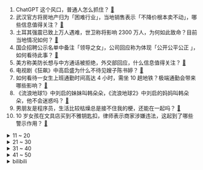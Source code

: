 1. ChatGPT 这个风口，普通人怎么抓住？ [:link:](https://www.zhihu.com/question/582326598)
2. 武汉官方将房地产归为「困难行业」，当地销售表示「不降价根本卖不动」，哪些信息值得关注？ [:link:](https://www.zhihu.com/question/582679090)
3. 土耳其强震已致上万人遇难，世卫称将影响 2300 万人，为何如此致命？目前当地情况如何？ [:link:](https://www.zhihu.com/question/582670864)
4. 国企招聘公示名单中备注「领导之女」，公司回应称为体现「公开公平公正 」，如何看待此事？ [:link:](https://www.zhihu.com/question/582796543)
5. 美方称美防长想与中方通话被拒绝，外交部回应，什么信息值得关注？ [:link:](https://www.zhihu.com/question/582794282)
6. 电视剧《狂飙》中高启盛为什么不待见嫂子陈书婷？ [:link:](https://www.zhihu.com/question/581253157)
7. 如何看待一女生上班通勤时间高达 4 小时，需坐 10 趟地铁？极端通勤会带来哪些影响？ [:link:](https://www.zhihu.com/question/582756841)
8. 《流浪地球1》中刘启的妹妹叫韩朵朵，《流浪地球2》中刘启的妈妈叫韩朵朵，他不会迷惑吗？ [:link:](https://www.zhihu.com/question/580342755)
9. 男朋友是程序员，生活比较枯燥总是接不住我的梗，还能在一起吗？ [:link:](https://www.zhihu.com/question/581989784)
10. 10 岁女孩在文具店买到不雅钥匙扣，律师表示商家涉嫌违法，这起到了哪些警示作用？ [:link:](https://www.zhihu.com/question/582007513)
<details>
<summary>11 ~ 20</summary>

11. 七千双休和八千单双休怎么选? [:link:](https://www.zhihu.com/question/582655744)
12. 汪淼为什么要给自己的 ID 起「海人」这个名字？ [:link:](https://www.zhihu.com/question/425078776)
13. 怎样才能生产保质期 1000 年的食物？ [:link:](https://www.zhihu.com/question/576592079)
14. 《塞尔达传说 王国之泪》定价 69.99 美元，是首个突 破 60 刀的任天堂游戏，你觉得合理吗？ [:link:](https://www.zhihu.com/question/582765293)
15. 金融学专业毕业后一般都从事什么工作？ [:link:](https://www.zhihu.com/question/307013935)
16. 四川资中 18 岁失联女生遗体在江中被发现，具体情况如何？哪些信息值得关注？ [:link:](https://www.zhihu.com/question/582750968)
17. sql 优化常用的方法有几种？ [:link:](https://www.zhihu.com/question/485701420)
18. 羽毛球拍绑线多少磅为好？为什么？ [:link:](https://www.zhihu.com/question/580237239)
19. 有哪些伴随你度过童年的动画片值得推荐？ [:link:](https://www.zhihu.com/question/579179493)
20. 罗翔老师为什么说学太深通不过法考？ [:link:](https://www.zhihu.com/question/453113816)
</details>
<details>
<summary>21 ~ 30</summary>

21. 哔哩哔哩「手游坟场」的称号是怎么来的？ [:link:](https://www.zhihu.com/question/461657405)
22. 狂飙中老默和过山峰谁的业务能力更强？ [:link:](https://www.zhihu.com/question/581901302)
23. 上官金虹明明有 100 种方式弄死李寻欢，为什么最终死于小李飞刀？ [:link:](https://www.zhihu.com/question/496253159)
24. 挂载 100 公斤高爆炸弹无人机在距莫斯科 150 公里处爆炸，美专家称是乌克兰侦察机，透露哪些信息？ [:link:](https://www.zhihu.com/question/582780960)
25. 警方回应 14 岁少女遭三男子强迫吸毒，称「还在调查中」，目前案件进展如何？ [:link:](https://www.zhihu.com/question/582788060)
26. 你第一次吃螺蛳粉的体验感如何？ [:link:](https://www.zhihu.com/question/582219336)
27. 金门发表「永久非军事区」宣言，国台办回应「金门乡亲的呼声，我们听到了」，如何解读？ [:link:](https://www.zhihu.com/question/582774090)
28. 低价「拼团」购车支付 10 万定金后，售车公司关店跑路，200 多人退款难，如何从法律角度分析？ [:link:](https://www.zhihu.com/question/582472254)
29. 岸本把鸣人的设定从普通人改成火影之子，算不算火影的重大败笔？ [:link:](https://www.zhihu.com/question/576774021)
30. 有没有什么好看的电视剧推荐呢? [:link:](https://www.zhihu.com/question/582626745)
</details>
<details>
<summary>31 ~ 40</summary>

31. 如何评价原神玩家与嘉然粉丝webashrat于2023年2月7日再次被禁言?这次是永封吗？ [:link:](https://www.zhihu.com/question/582765732)
32. 古筝行动时，《三体》ETO 为什么不加密硬盘？ [:link:](https://www.zhihu.com/question/582495230)
33. 长大以后你都明白了什么道理？ [:link:](https://www.zhihu.com/question/581994563)
34. 可以分享一部你心中top1的动漫吗？ [:link:](https://www.zhihu.com/question/582461088)
35. 剧版《三体》古筝行动的视觉效果怎么样？符合你的预期吗？ [:link:](https://www.zhihu.com/question/582596812)
36. 高三累还是大学累? [:link:](https://www.zhihu.com/question/582540278)
37. 电视剧《狂飙》中安欣看到孟钰的结局，他会后悔吗？ [:link:](https://www.zhihu.com/question/581711696)
38. 在明白什么道理后，你不再焦虑了？ [:link:](https://www.zhihu.com/question/511311505)
39. 英国多地护士与救护车工作人员将再度罢工，会带来哪些影响？此举能否有效解决英民众诉求？ [:link:](https://www.zhihu.com/question/582395425)
40. 和男朋友谈了三年多，现在双方父母见面有些不愉快，他父母对结婚事宜出尔反尔怎么办？ [:link:](https://www.zhihu.com/question/582472183)
</details>
<details>
<summary>41 ~ 50</summary>

41. OpenAI 的 ChatGPT 会怎样影响国内的 NLP 研究？ [:link:](https://www.zhihu.com/question/571460238)
42. 如何评价剧版《三体》第 25 集？ [:link:](https://www.zhihu.com/question/580080790)
43. chatGPT 会取代人的哪些工作？哪些人群的职业规划需要转变？ [:link:](https://www.zhihu.com/question/582809884)
44. 宇航员有没有可能从中国空间站直接到国际空间站？ [:link:](https://www.zhihu.com/question/569959850)
45. 神舟十五号航天员乘组将于近日择机执行第一次出舱活动，你有何期待？ [:link:](https://www.zhihu.com/question/582804279)
46. 让你真正不想上班的原因是什么？ [:link:](https://www.zhihu.com/question/485182680)
47. 地球是不是正在逐渐远离太阳？ [:link:](https://www.zhihu.com/question/582557157)
48. 有什么书可以让人放下手机？ [:link:](https://www.zhihu.com/question/581979171)
49. 除了鸡胸肉外，还有哪些适合减脂期吃的肉类？ [:link:](https://www.zhihu.com/question/581114641)
50. 电视剧《三体》大结局已经播完，该剧算得上是中国科幻电视剧的里程碑吗？ [:link:](https://www.zhihu.com/question/582347266)
</details><details>
<summary>bilibili</summary>

1. 鹅鸭傻 [:link:](//www.bilibili.com/video/BV1Q14y1F7B2)
2. 两分钟视频大哥两次落泪，相信大哥一定可以东山再起！ [:link:](//www.bilibili.com/video/BV1X84y157bq)
3. 21世纪如何复兴德意志第二帝国？【神奇组织04】 [:link:](//www.bilibili.com/video/BV12Y411q7S1)
4. 公开呼吁取关？！一条视频席卷全国，衣戈猜想走红真的是偶然吗？ [:link:](//www.bilibili.com/video/BV1WD4y1N7jJ)
5. “于西方拍卖会上流拍的东方戏曲人偶。”……我重回故里，而她们客死异乡。 [:link:](//www.bilibili.com/video/BV17A411679Z)
6. “读孙子兵法,品启强人生” [:link:](//www.bilibili.com/video/BV1MG4y1S7cm)
7. 耗时半个月，我给表妹做了一张触摸感应桌 [:link:](//www.bilibili.com/video/BV1S8411M7bW)
8. 此乃坤拳，乾坤镜方可修成，我以致乾坤镜九星巅峰，颤抖吧ikun们 [:link:](//www.bilibili.com/video/BV1Wx4y1j7tA)
9. 学姐让你晚上来，你就得来 [:link:](//www.bilibili.com/video/BV1NG4y1T7Mu)
10. BSS (SEVENTEEN) 'Fighting (Feat. Lee Young Ji)' Official MV [:link:](//www.bilibili.com/video/BV1yx4y157Sc)
<details>
<summary>11 ~ 20</summary>

11. 【年度巨献】原神同人大电影 「暗潮」 [:link:](//www.bilibili.com/video/BV1hT411d7Fd)
12. 看完这视频，你们会明白为啥市场上有这么多卖活禽活鱼的商家问你要不要宰杀了，因为死无对证！ [:link:](//www.bilibili.com/video/BV1jG4y1S7bj)
13. 《原神》EP - 拈骰冥思之夜 [:link:](//www.bilibili.com/video/BV1KG4y1T76A)
14. 【原神手书】♛来自四神的压迫力♛～王牌特工们的「间谍过家家」～ [:link:](//www.bilibili.com/video/BV1Tv4y1b73i)
15. 卿月花灯彻夜明，吟肩随处倚倾城。复原古代会“走”的灯笼：走马灯 [:link:](//www.bilibili.com/video/BV1R8411M7MM)
16. 同伴赠礼  2440原石帮你回血，尘歌壶套装（持续更新中）。 [:link:](//www.bilibili.com/video/BV1xv4y1b7YH)
17. 他反复问她有没有遗憾，更让人遗憾了 [:link:](//www.bilibili.com/video/BV11Y411q7KW)
18. 《明日方舟》全新故事「春分」活动宣传PV [:link:](//www.bilibili.com/video/BV1aA4116773)
19. 我将数十张试卷拼接成了一张试卷 [:link:](//www.bilibili.com/video/BV1wR4y1z7Xk)
20. 妈妈一进入我的房间，各种东西就会开始失踪了 [:link:](//www.bilibili.com/video/BV1K8411u7Yv)
</details>
<details>
<summary>21 ~ 30</summary>

21. 这就是外卖小哥心动时刻？ [:link:](//www.bilibili.com/video/BV1jd4y1H7g3)
22. 当妈妈体验我极度懒惰的一天，她疯了… [:link:](//www.bilibili.com/video/BV19d4y1n7V2)
23. 速通玩家在NPC眼中的样子 [:link:](//www.bilibili.com/video/BV1cM411v79w)
24. 江西小伙骑行黑龙江，路边铁皮房扎营煮火锅吃，晚上零下26度比冰柜还冷 [:link:](//www.bilibili.com/video/BV1HA41167RB)
25. 狂飙诗词大赛你还知道哪些？ [:link:](//www.bilibili.com/video/BV1GA41167av)
26. 看几遍都觉得好笑哈哈哈哈 [:link:](//www.bilibili.com/video/BV1Bj411M7bz)
27. 探秘全世界最大的枪店！是什么体验？40年经典老店！库存上万支枪！ [:link:](//www.bilibili.com/video/BV1w8411G7LW)
28. 10道10元超简单素菜，我是不相信你会翻车的 [:link:](//www.bilibili.com/video/BV1YG4y1U7G4)
29. 我敢说99%的人都没吃过这火锅 [:link:](//www.bilibili.com/video/BV1t84y157D4)
30. 有这样的老婆，我能吹一辈子！ [:link:](//www.bilibili.com/video/BV1Ry4y1D7HV)
</details>
<details>
<summary>31 ~ 40</summary>

31. 这次的结果总算有了起色 [:link:](//www.bilibili.com/video/BV1sv4y1b7XN)
32. 厨师长教你：用泡面做“鸡蛋肉丝炒面”，干香美味，方便简单 [:link:](//www.bilibili.com/video/BV1BT411X7FK)
33. 【阿斗】口碑收视双爆表，2023开年王炸，投资超1亿美金！同名游戏改编《最后生还者》 [:link:](//www.bilibili.com/video/BV1ae4y1A714)
34. 绝地求生最远击杀记录！【C4快乐阴人流#38】 [:link:](//www.bilibili.com/video/BV1Ze4y1A7h8)
35. 【TF家族】2023新年音乐会《瞬间》（制作篇全记录）下 [:link:](//www.bilibili.com/video/BV1224y1i72i)
36. 你有没有哪些小妙招是外行人不知道的？大家互相说一下取取经！ [:link:](//www.bilibili.com/video/BV1nR4y1z74b)
37. 看完视频，零基础也能发一篇二区SCI [:link:](//www.bilibili.com/video/BV1bx4y1j7Sd)
38. ☀⚡阳光开朗大男孩⚡☀ [:link:](//www.bilibili.com/video/BV1Nj411K74j)
39. 十分钟，完成一条灵动的尾巴 [:link:](//www.bilibili.com/video/BV1yx4y1j7LU)
40. 回国第一件事 狂炫中式早餐 29元直接吃撑 [:link:](//www.bilibili.com/video/BV1KG4y1S7XW)
</details>
<details>
<summary>41 ~ 50</summary>

41. 离谱！在女友骂我时突然给她喂东西吃…她好像真被哄好了？ [:link:](//www.bilibili.com/video/BV1iM4y1X7GL)
42. 你3级这点血量敢1v2！？？不公平！重赛！重赛！ [:link:](//www.bilibili.com/video/BV1D24y1B7bn)
43. 挑战全身粘钻石！耗时十二小时结果像幻视！ [:link:](//www.bilibili.com/video/BV1te4y1A7n4)
44. 30岁硕士攒100w吃息退休实践，新年开门红200w不是梦 [:link:](//www.bilibili.com/video/BV1fT411X7PD)
45. 【318大乱斗】别哭啊战士！铁人三项再次升级⚡318大乱斗实况解说 [:link:](//www.bilibili.com/video/BV1Bs4y1W7j6)
46. 韩国人热爱碳水的一生 在“碳水界”来看也很炸裂 [:link:](//www.bilibili.com/video/BV1aR4y1z7Ep)
47. 双重诅咒 我的世界永恒的MC生存 二周目EP13 [:link:](//www.bilibili.com/video/BV1UG4y1U7XB)
48. 你看过这些动画片吗？这是一个完整的童年！ [:link:](//www.bilibili.com/video/BV1TD4y1N7Ni)
49. 喵斯：“什么 B 动静 “ [:link:](//www.bilibili.com/video/BV1WD4y1N78B)
50. “长大后才发现，这编剧也太敢写了吧！” [:link:](//www.bilibili.com/video/BV1ns4y1Y7Yh)
</details>
<details>
<summary>51 ~ 60</summary>

51. 听说指导组下一站是芜湖 [:link:](//www.bilibili.com/video/BV1B84y1572t)
52. 任何变态，终将绳之以法！ [:link:](//www.bilibili.com/video/BV19M4y1D796)
53. 跟原味大师学的原味九转大肠真的很香！ [:link:](//www.bilibili.com/video/BV1Js4y1Y7mU)
54. 《 奇 怪 的 修 猫 修 狗 出 现 了 》 [:link:](//www.bilibili.com/video/BV1ud4y1n7sU)
55. 伤 敌 一 千，自 损 一 千 [:link:](//www.bilibili.com/video/BV1ke4y1A7BC)
56. 希望全B站的大学生刷到这视频！大学咋过/专业选啥/考研咋弄/工作咋找…都帮你搞定！ [:link:](//www.bilibili.com/video/BV1eM4y1X7K4)
57. 无厘头西游《车迟国斗法》中 [:link:](//www.bilibili.com/video/BV1nj411M7ns)
58. 谢 谢 鸡：也 谢 谢 大 家 ！ [:link:](//www.bilibili.com/video/BV1ST411X77o)
59. 大肠我只吃带馅的 [:link:](//www.bilibili.com/video/BV1Cy4y1D7HK)
60. “心在跳，爱很刑如烈火” [:link:](//www.bilibili.com/video/BV1824y1i7Mb)
</details>
<details>
<summary>61 ~ 70</summary>

61. 海绵宝宝你怎么了！海绵宝宝：宇宙摇摆 [:link:](//www.bilibili.com/video/BV1Bv4y1t7nu)
62. 隔壁班老师：shift [:link:](//www.bilibili.com/video/BV1kj411M7Bd)
63. 这电视上的节目，就是精彩啊 [:link:](//www.bilibili.com/video/BV1zx4y157QC)
64. 课 堂 请 勿 对 对 子【大肠篇】！！！ [:link:](//www.bilibili.com/video/BV1Fx4y177Lo)
65. 《黑豹2》一坨答辩？这次是真滴难受 [:link:](//www.bilibili.com/video/BV1ks4y1W7Uv)
66. 汤姆配音大赛第一名 [:link:](//www.bilibili.com/video/BV1984y157NZ)
67. 一刀下去，康师傅一年的量！ [:link:](//www.bilibili.com/video/BV1z24y1i7yG)
68. 大雄...已经...无所谓了...【怀旧篇】！！！ [:link:](//www.bilibili.com/video/BV1pe4y1N72K)
69. 人间值得图鉴 [:link:](//www.bilibili.com/video/BV1rM4y1X78p)
70. 坤拳重视防守以及嘲讽的原因 [:link:](//www.bilibili.com/video/BV1Qx4y1j7EB)
</details>
<details>
<summary>71 ~ 80</summary>

71. 女生喜欢的风格和男生真的有差异…（我的变装合集） [:link:](//www.bilibili.com/video/BV1Dd4y1n7T5)
72. 好家伙！果富市新项目旋转收费站#2 [:link:](//www.bilibili.com/video/BV15v4y1b7vU)
73. 青海摇是什么梗【梗指南】 [:link:](//www.bilibili.com/video/BV1pR4y1z7LH)
74. 【4K】老戴《霍格沃茨之遗》01 入学之路《霍格沃茨遗产》剧情流程解说《霍格沃兹之遗》 [:link:](//www.bilibili.com/video/BV1WR4y1z744)
75. hack的乐趣生活｜纸飞机的升级版！太炫了吧！！ [:link:](//www.bilibili.com/video/BV19y4y1X7wo)
76. 【原神】仇敌仿佛众水翻腾/须弥3.4主线⑨/预兆如窃贼到来/千壑沙地/原神3.4/须弥世界任务 [:link:](//www.bilibili.com/video/BV1kx4y157Gh)
77. 当你需要偷走被30名玩家守护着的箱子！ [:link:](//www.bilibili.com/video/BV1KG4y1T7iZ)
78. 日本男生舔酱油瓶、往寿司上抹口水，店家市值一夜蒸发168亿，整个行业恐全灭？ [:link:](//www.bilibili.com/video/BV16M4y1X7Y3)
79. 不过踏平了一个小沙丘而已…——3.4全世界任务解析【原神人物志·外传】 [:link:](//www.bilibili.com/video/BV11d4y1n7sH)
80. 安宫牛黄丸，浅尝一下 [:link:](//www.bilibili.com/video/BV1eG4y1U7Da)
</details>
<details>
<summary>81 ~ 90</summary>

81. 给大家介绍一下我的职业 [:link:](//www.bilibili.com/video/BV19v4y1t7RF)
82. 也许每个混子都曾有一颗想C的心 [:link:](//www.bilibili.com/video/BV1HM4y1X7qT)
83. 鱼王来了，7800买一条巨型老鼠斑，吃完差点破产了 [:link:](//www.bilibili.com/video/BV1BT41197ew)
84. 我时常思考 既然失败贯穿人生始终那么我们为何还要努力.... [:link:](//www.bilibili.com/video/BV1Ee4y1A7zf)
85. 惊了！光头强和狗熊们唱的这60首歌，你有多少没听过？ [:link:](//www.bilibili.com/video/BV1YR4y187aZ)
86. 第一次玩原神，请问公子是这么打的吗 [:link:](//www.bilibili.com/video/BV1Wy4y1D7g8)
87. 《真  正  的  项  羽》 [:link:](//www.bilibili.com/video/BV1bT411X7FF)
88. 名 侦 探 [:link:](//www.bilibili.com/video/BV1Je4y1A78j)
89. 中式恐怖！乍一看很美，但又让人毛骨悚然！ [:link:](//www.bilibili.com/video/BV1q84y157o2)
90. 【4K60FPS】Hillsong Young & Free《Wake》 封神现场！人生必看的现场 [:link:](//www.bilibili.com/video/BV17j411M7Wm)
</details>
<details>
<summary>91 ~ 100</summary>

91. 流浪地球2《人是_》，这么唱可以直击你的灵魂吗！ [:link:](//www.bilibili.com/video/BV1XM4y1D7XH)
92. 年兽：你管这叫烟花？？？ [:link:](//www.bilibili.com/video/BV19v4y1t7Cg)
93. 【半佛】小天才过时了，老天才电话手表即将打穿市场。 [:link:](//www.bilibili.com/video/BV19x4y1j7vx)
94. 读兵法，斗大佬，拜干爹，鱼贩走上人生巅峰！万字解析国产扫黑剧《狂飙》7~12 [:link:](//www.bilibili.com/video/BV1JM4y1D7Y8)
95. （完）电棍：♿波西唢呐狂想曲♿ [:link:](//www.bilibili.com/video/BV12R4y1z7Px)
96. 宠物战争 [:link:](//www.bilibili.com/video/BV1Q84y157nV)
97. 范冰冰×李珠英！韩语电影《绿夜》预告，入围柏林电影节 [:link:](//www.bilibili.com/video/BV1UT411X7oF)
98. 评分6.1！彻底坠毁！德凯奥特曼完结吐槽 [:link:](//www.bilibili.com/video/BV1CR4y1z7Ae)
99. 带货短视频里惨遭疯抢的“9块9包邮零食”真的超好吃？？？ [:link:](//www.bilibili.com/video/BV1rT411X784)
100. 李元芳：晚上做梦都是项羽 [:link:](//www.bilibili.com/video/BV1FG4y1S7L3)
</details></details>